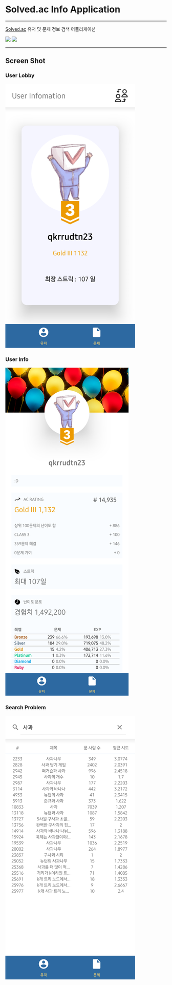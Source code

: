 # Solved.ac Info Application

---

[Solved.ac](http://Solved.ac) 유저 및 문제 정보 검색 어플리케이션

<img src="https://img.shields.io/badge/Android%20Studio-3DDC84?style=for-the-badge&logo=Android%20Studio&logoColor=white"/> <img src="https://img.shields.io/badge/JAVA-5382A1?style=for-the-badge&logo=JAVA&logoColor=white"/>

---

## Screen Shot

### User Lobby

![User Lobby](https://raw.githubusercontent.com/Checking-pks/Solved.ac-Info-App/main/capture/userLobby.png)

### User Info

![User Info](https://raw.githubusercontent.com/Checking-pks/Solved.ac-Info-App/main/capture/userInfo.png)

### Search Problem

![Search Problem](https://raw.githubusercontent.com/Checking-pks/Solved.ac-Info-App/main/capture/searchProblem.png)
